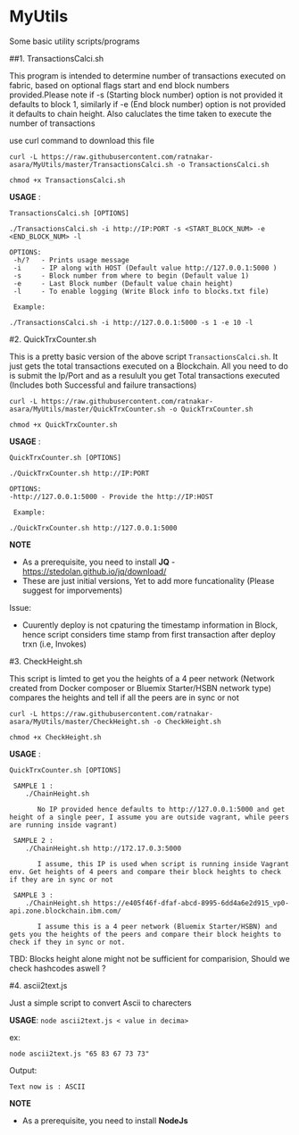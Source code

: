 # MyUtils

Some basic utility scripts/programs

##1. TransactionsCalci.sh

This program is intended to determine number of transactions executed on fabric, based on optional flags start and end block numbers provided.Please note if -s (Starting block number) option is not provided it defaults to block 1, similarly if -e (End block number) option is not provided it defaults to chain height. Also caluclates the time taken to execute the number of transactions

use curl command to download this file

```
curl -L https://raw.githubusercontent.com/ratnakar-asara/MyUtils/master/TransactionsCalci.sh -o TransactionsCalci.sh

chmod +x TransactionsCalci.sh
```

__USAGE__ :
```
TransactionsCalci.sh [OPTIONS]

./TransactionsCalci.sh -i http://IP:PORT -s <START_BLOCK_NUM> -e <END_BLOCK_NUM> -l

OPTIONS:
 -h/?   - Prints usage message
 -i	    - IP along with HOST (Default value http://127.0.0.1:5000 )
 -s 	- Block number from where to begin (Default value 1)
 -e 	- Last Block number (Default value chain height)
 -l 	- To enable logging (Write Block info to blocks.txt file)
 
 Example: 

./TransactionsCalci.sh -i http://127.0.0.1:5000 -s 1 -e 10 -l

```

#2. QuickTrxCounter.sh

This is a pretty basic version of the above script `TransactionsCalci.sh`.
It just gets the total transactions executed on a Blockchain.
All you need to do is submit the Ip/Port and as a resulult you get Total transactions executed
(Includes both Successful and failure transactions)

```
curl -L https://raw.githubusercontent.com/ratnakar-asara/MyUtils/master/QuickTrxCounter.sh -o QuickTrxCounter.sh

chmod +x QuickTrxCounter.sh
```

__USAGE__ :
```
QuickTrxCounter.sh [OPTIONS]

./QuickTrxCounter.sh http://IP:PORT

OPTIONS:
-http://127.0.0.1:5000 - Provide the http://IP:HOST

 Example: 

./QuickTrxCounter.sh http://127.0.0.1:5000

```

**NOTE**
- As a prerequisite, you need to install **JQ** - https://stedolan.github.io/jq/download/
- These are just initial versions, Yet to add more funcationality (Please suggest for imporvements)

Issue: 
- Cuurently deploy is not cpaturing the timestamp information in Block, hence script considers time stamp from first transaction after deploy trxn (i.e, Invokes)

#3. CheckHeight.sh

This script is limted to get you the heights of a 4 peer network (Network created from Docker composer or Bluemix Starter/HSBN network type)
compares the heights and tell if all the peers are in sync or not
```
curl -L https://raw.githubusercontent.com/ratnakar-asara/MyUtils/master/CheckHeight.sh -o CheckHeight.sh

chmod +x CheckHeight.sh
```

__USAGE__ :
```
QuickTrxCounter.sh [OPTIONS]

 SAMPLE 1 :
	./ChainHeight.sh

       No IP provided hence defaults to http://127.0.0.1:5000 and get height of a single peer, I assume you are outside vagrant, while peers are running inside vagrant)

 SAMPLE 2 :
	./ChainHeight.sh http://172.17.0.3:5000

       I assume, this IP is used when script is running inside Vagrant env. Get heights of 4 peers and compare their block heights to check if they are in sync or not

 SAMPLE 3 :
	./ChainHeight.sh https://e405f46f-dfaf-abcd-8995-6dd4a6e2d915_vp0-api.zone.blockchain.ibm.com/

       I assume this is a 4 peer network (Bluemix Starter/HSBN) and gets you the heights of the peers and compare their block heights to check if they in sync or not.

```

 TBD: Blocks height alone might not be sufficient for comparision, Should we check hashcodes aswell ?

#4. ascii2text.js

Just a simple script to convert Ascii to charecters

**USAGE**: `node ascii2text.js < value in decima>`

ex:

`node ascii2text.js "65 83 67 73 73"`

Output:

`Text now is : ASCII`

**NOTE**
- As a prerequisite, you need to install **NodeJs**
